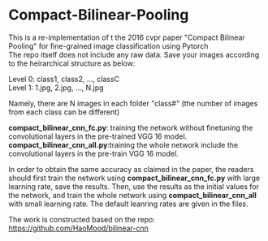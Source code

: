 # Compact-Bilinear-Pooling
This is a re-implementation of t the 2016 cvpr paper "Compact Bilinear Pooling" for fine-grained image classification using Pytorch  
The repo itself does not include any raw data. Save your images according to the heirarchical structure as below:

Level 0: class1, class2, ..., classC  
Level 1: 1.jpg, 2.jpg, ..., N.jpg

Namely, there are N images in each folder "class#" (the number of images from each class can be different)


**compact_bilinear_cnn_fc.py**: training the network without finetuning the convolutional layers in the pre-trained VGG 16 model.
**compact_bilinear_cnn_all.py**:training the whole network include the convolutional layers in the pre-train VGG 16 model.

In order to obtain the same accuracy as claimed in the paper, the readers should first train the network using **compact_bilinear_cnn_fc.py** with large learning rate, save the results. Then, use the results as the initial values for the network, and train the whole network using **compact_bilinear_cnn_all** with small learning rate. The default leanring rates are given in the files.

The work is constructed based on the repo: https://github.com/HaoMood/bilinear-cnn
